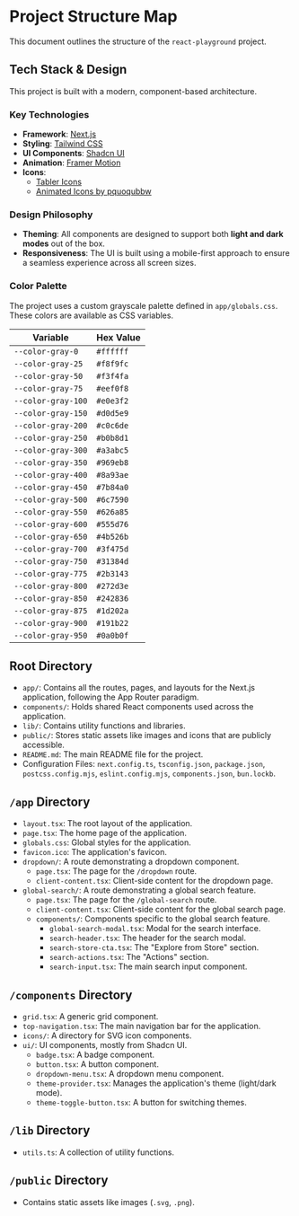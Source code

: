 <!-- 
 Gemini, this file is a map of the project structure. 
 It is your responsibility to keep this file up-to-date as you make changes to the codebase.
-->

# Project Structure Map

This document outlines the structure of the `react-playground` project.

## Tech Stack & Design

This project is built with a modern, component-based architecture.

### Key Technologies
- **Framework**: [Next.js](https://nextjs.org/)
- **Styling**: [Tailwind CSS](https://tailwindcss.com/)
- **UI Components**: [Shadcn UI](https://ui.shadcn.com/)
- **Animation**: [Framer Motion](https://motion.dev/)
- **Icons**:
    - [Tabler Icons](https://tabler-icons.io/)
    - [Animated Icons by pquoqubbw](https://github.com/pqoqubbw/icons)

### Design Philosophy
- **Theming**: All components are designed to support both **light and dark modes** out of the box.
- **Responsiveness**: The UI is built using a mobile-first approach to ensure a seamless experience across all screen sizes.

### Color Palette

The project uses a custom grayscale palette defined in `app/globals.css`. These colors are available as CSS variables.

| Variable | Hex Value |
|---|---|
| `--color-gray-0` | `#ffffff` |
| `--color-gray-25` | `#f8f9fc` |
| `--color-gray-50` | `#f3f4fa` |
| `--color-gray-75` | `#eef0f8` |
| `--color-gray-100` | `#e0e3f2` |
| `--color-gray-150` | `#d0d5e9` |
| `--color-gray-200` | `#c0c6de` |
| `--color-gray-250` | `#b0b8d1` |
| `--color-gray-300` | `#a3abc5` |
| `--color-gray-350` | `#969eb8` |
| `--color-gray-400` | `#8a93ae` |
| `--color-gray-450` | `#7b84a0` |
| `--color-gray-500` | `#6c7590` |
| `--color-gray-550` | `#626a85` |
| `--color-gray-600` | `#555d76` |
| `--color-gray-650` | `#4b526b` |
| `--color-gray-700` | `#3f475d` |
| `--color-gray-750` | `#31384d` |
| `--color-gray-775` | `#2b3143` |
| `--color-gray-800` | `#272d3e` |
| `--color-gray-850` | `#242836` |
| `--color-gray-875` | `#1d202a` |
| `--color-gray-900` | `#191b22` |
| `--color-gray-950` | `#0a0b0f` |

## Root Directory

-   `app/`: Contains all the routes, pages, and layouts for the Next.js application, following the App Router paradigm.
-   `components/`: Holds shared React components used across the application.
-   `lib/`: Contains utility functions and libraries.
-   `public/`: Stores static assets like images and icons that are publicly accessible.
-   `README.md`: The main README file for the project.
-   Configuration Files: `next.config.ts`, `tsconfig.json`, `package.json`, `postcss.config.mjs`, `eslint.config.mjs`, `components.json`, `bun.lockb`.

## `/app` Directory

-   `layout.tsx`: The root layout of the application.
-   `page.tsx`: The home page of the application.
-   `globals.css`: Global styles for the application.
-   `favicon.ico`: The application's favicon.
-   `dropdown/`: A route demonstrating a dropdown component.
    -   `page.tsx`: The page for the `/dropdown` route.
    -   `client-content.tsx`: Client-side content for the dropdown page.
-   `global-search/`: A route demonstrating a global search feature.
    -   `page.tsx`: The page for the `/global-search` route.
    -   `client-content.tsx`: Client-side content for the global search page.
    -   `components/`: Components specific to the global search feature.
        -   `global-search-modal.tsx`: Modal for the search interface.
        -   `search-header.tsx`: The header for the search modal.
        -   `search-store-cta.tsx`: The "Explore from Store" section.
        -   `search-actions.tsx`: The "Actions" section.
        -   `search-input.tsx`: The main search input component.

## `/components` Directory

-   `grid.tsx`: A generic grid component.
-   `top-navigation.tsx`: The main navigation bar for the application.
-   `icons/`: A directory for SVG icon components.
-   `ui/`: UI components, mostly from Shadcn UI.
    -   `badge.tsx`: A badge component.
    -   `button.tsx`: A button component.
    -   `dropdown-menu.tsx`: A dropdown menu component.
    -   `theme-provider.tsx`: Manages the application's theme (light/dark mode).
    -   `theme-toggle-button.tsx`: A button for switching themes.

## `/lib` Directory

-   `utils.ts`: A collection of utility functions.

## `/public` Directory

-   Contains static assets like images (`.svg`, `.png`). 